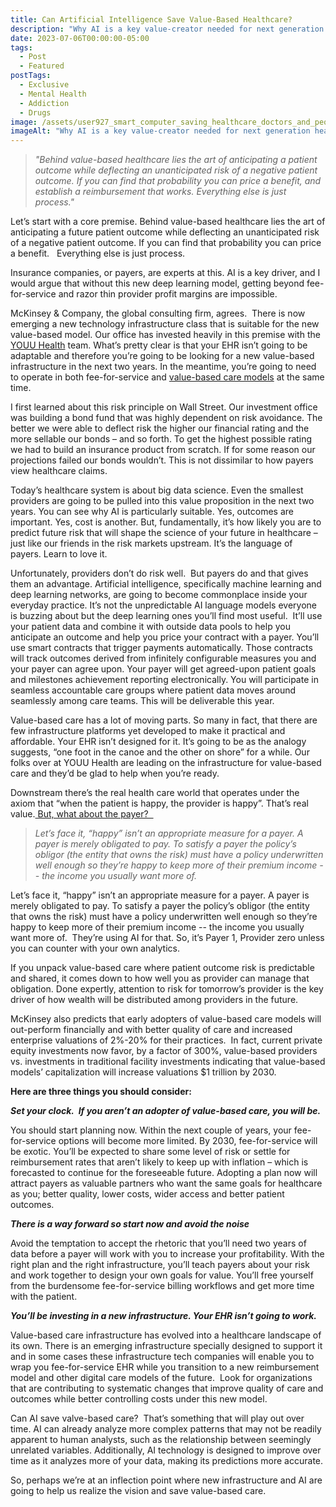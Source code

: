 ```yaml
---
title: Can Artificial Intelligence Save Value-Based Healthcare?
description: "Why AI is a key value-creator needed for next generation healthcare  "
date: 2023-07-06T00:00:00-05:00
tags:
  - Post
  - Featured
postTags:
  - Exclusive
  - Mental Health
  - Addiction
  - Drugs
image: /assets/user927_smart_computer_saving_healthcare_doctors_and_people_in__42e479ca-1ce1-433d-bae6-01ef608eb56a.png
imageAlt: "Why AI is a key value-creator needed for next generation healthcare  "
---
```

> *"Behind value-based healthcare lies the art of anticipating a patient outcome while deflecting an unanticipated risk of a negative patient outcome. If you can find that probability you can price a benefit, and establish a reimbursement that works. Everything else is just process."* 

Let’s start with a core premise. Behind value-based healthcare lies the art of anticipating a future patient outcome while deflecting an unanticipated risk of a negative patient outcome. If you can find that probability you can price a benefit.   Everything else is just process. 

Insurance companies, or payers, are experts at this. AI is a key driver, and I would argue that without this new deep learning model, getting beyond fee-for-service and razor thin provider profit margins are impossible. 

McKinsey & Company, the global consulting firm, agrees.  There is now emerging a new technology infrastructure class that is suitable for the new value-based model. Our office has invested heavily in this premise with the [YOUU Health](youu.com) team. What’s pretty clear is that your EHR isn’t going to be adaptable and therefore you’re going to be looking for a new value-based infrastructure in the next two years. In the meantime, you’re going to need to operate in both fee-for-service and [value-based care models](https://youu.com/slider/preparing-you-for-a-new-care-model-/) at the same time.  

I first learned about this risk principle on Wall Street. Our investment office was building a bond fund that was highly dependent on risk avoidance. The better we were able to deflect risk the higher our financial rating and the more sellable our bonds – and so forth. To get the highest possible rating we had to build an insurance product from scratch. If for some reason our projections failed our bonds wouldn’t. This is not dissimilar to how payers view healthcare claims.       

Today’s healthcare system is about big data science. Even the smallest providers are going to be pulled into this value proposition in the next two years. You can see why AI is particularly suitable. Yes, outcomes are important. Yes, cost is another. But, fundamentally, it’s how likely you are to predict future risk that will shape the science of your future in healthcare – just like our friends in the risk markets upstream. It’s the language of payers. Learn to love it. 

Unfortunately, providers don’t do risk well.  But payers do and that gives them an advantage. Artificial intelligence, specifically machine learning and deep learning networks, are going to become commonplace inside your everyday practice. It’s not the unpredictable AI language models everyone is buzzing about but the deep learning ones you’ll find most useful.  It’ll use your patient data and combine it with outside data pools to help you anticipate an outcome and help you price your contract with a payer. You’ll use smart contracts that trigger payments automatically. Those contracts will track outcomes derived from infinitely configurable measures you and your payer can agree upon. Your payer will get agreed-upon patient goals and milestones achievement reporting electronically. You will participate in seamless accountable care groups where patient data moves around seamlessly among care teams. This will be deliverable this year.  

Value-based care has a lot of moving parts. So many in fact, that there are few infrastructure platforms yet developed to make it practical and affordable. Your EHR isn’t designed for it. It’s going to be as the analogy suggests, “one foot in the canoe and the other on shore” for a while. Our folks over at YOUU Health are leading on the infrastructure for value-based care and they’d be glad to help when you’re ready. 

Downstream there’s the real health care world that operates under the axiom that “when the patient is happy, the provider is happy”. That’s real value.[ But, what about the payer?  ](https://youu.com/slider/why-the-youuniverse-changes-the-payer-and-provider-conversation/)

> *Let’s face it, “happy” isn’t an appropriate measure for a payer. A payer is merely obligated to pay. To satisfy a payer the policy’s obligor (the entity that owns the risk) must have a policy underwritten well enough so they’re happy to keep more of their premium income -- the income you usually want more of.*  

Let’s face it, “happy” isn’t an appropriate measure for a payer. A payer is merely obligated to pay. To satisfy a payer the policy’s obligor (the entity that owns the risk) must have a policy underwritten well enough so they’re happy to keep more of their premium income -- the income you usually want more of.  They’re using AI for that. So, it’s Payer 1, Provider zero unless you can counter with your own analytics.

If you unpack value-based care where patient outcome risk is predictable and shared, it comes down to how well you as provider can manage that obligation. Done expertly, attention to risk for tomorrow’s provider is the key driver of how wealth will be distributed among providers in the future. 

McKinsey also predicts that early adopters of value-based care models will out-perform financially and with better quality of care and increased enterprise valuations of 2%-20% for their practices.  In fact, current private equity investments now favor, by a factor of 300%, value-based providers vs. investments in traditional facility investments indicating that value-based models’ capitalization will increase valuations $1 trillion by 2030.     

**Here are three things you should consider:**

***Set your clock.  If you aren’t an adopter of value-based care, you will be.***

You should start planning now. Within the next couple of years, your fee-for-service options will become more limited. By 2030, fee-for-service will be exotic. You’ll be expected to share some level of risk or settle for reimbursement rates that aren’t likely to keep up with inflation – which is forecasted to continue for the foreseeable future. Adopting a plan now will attract payers as valuable partners who want the same goals for healthcare as you; better quality, lower costs, wider access and better patient outcomes. 

***There is a way forward so start now and avoid the noise***

Avoid the temptation to accept the rhetoric that you’ll need two years of data before a payer will work with you to increase your profitability. With the right plan and the right infrastructure, you’ll teach payers about your risk and work together to design your own goals for value. You’ll free yourself from the burdensome fee-for-service billing workflows and get more time with the patient. 

***You’ll be investing in a new infrastructure. Your EHR isn’t going to work.***

Value-based care infrastructure has evolved into a healthcare landscape of its own. There is an emerging infrastructure specially designed to support it and in some cases these infrastructure tech companies will enable you to wrap you fee-for-service EHR while you transition to a new reimbursement model and other digital care models of the future.  Look for organizations that are contributing to systematic changes that improve quality of care and outcomes while better controlling costs under this new model. 

Can AI save valve-based care?  That’s something that will play out over time. AI can already analyze more complex patterns that may not be readily apparent to human analysts, such as the relationship between seemingly unrelated variables. Additionally, AI technology is designed to improve over time as it analyzes more of your data, making its predictions more accurate. 

So, perhaps we’re at an inflection point where new infrastructure and AI are going to help us realize the vision and save value-based care.